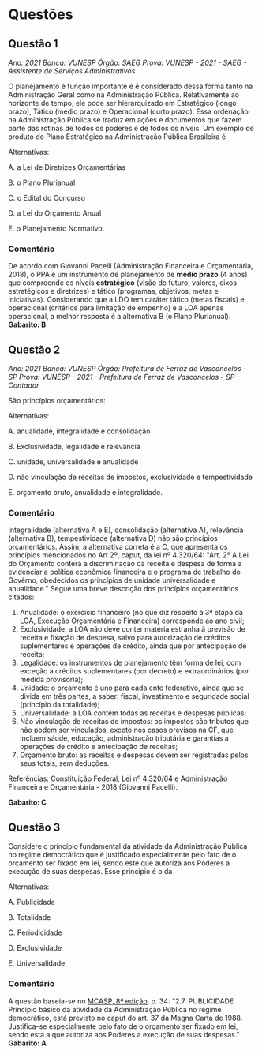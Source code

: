 # Questões

## Questão 1

*Ano: 2021 Banca: VUNESP Órgão: SAEG Prova: VUNESP - 2021 - SAEG - Assistente de Serviços Administrativos*

O planejamento é função importante e é considerado dessa forma tanto na Administração Geral como na Administração Pública. Relativamente ao horizonte de tempo, ele pode ser hierarquizado em Estratégico (longo prazo), Tático (médio prazo) e Operacional (curto prazo). Essa ordenação na Administração Pública se traduz em ações e documentos que fazem parte das rotinas de todos os poderes e de todos os níveis. Um exemplo de produto do Plano Estratégico na Administração Pública Brasileira é

Alternativas:

A. a Lei de Diretrizes Orçamentárias

B. o Plano Plurianual

C. o Edital do Concurso

D. a Lei do Orçamento Anual

E. o Planejamento Normativo.

### Comentário

De acordo com Giovanni Pacelli (Administração Financeira e Orçamentária, 2018), o PPA é um instrumento de planejamento de **médio prazo** (4 anos) que compreende os níveis **estratégico** (visão de futuro, valores, eixos estratégicos e diretrizes) e tático (programas, objetivos, metas e iniciativas). Considerando que a LDO tem caráter tático (metas fiscais) e operacional (critérios para limitação de empenho) e a LOA apenas operacional, a melhor resposta é a alternativa B (o Plano Plurianual). **Gabarito: B**

## Questão 2

*Ano: 2021 Banca: VUNESP Órgão: Prefeitura de Ferraz de Vasconcelos - SP Prova: VUNESP - 2021 - Prefeitura de Ferraz de Vasconcelos - SP - Contador*

São princípios orçamentários: 

Alternativas:

A. anualidade, integralidade e consolidação

B. Exclusividade, legalidade e relevância

C. unidade, universalidade e anualidade

D. não vinculação de receitas de impostos, exclusividade e tempestividade

E. orçamento bruto, anualidade e integralidade.

### Comentário

Integralidade (alternativa A e E), consolidação (alternativa A), relevância (alternativa B), tempestividade (alternativa D) não são princípios orçamentários. Assim, a alternativa correta é a C, que apresenta os princípios mencionados no Art 2º, caput, da lei nº 4.320/64: "Art. 2° A Lei do Orçamento conterá a discriminação da receita e despesa de forma a evidenciar a política econômica financeira e o programa de trabalho do Govêrno, obedecidos os princípios de unidade universalidade e anualidade." Segue uma breve descrição dos princípios orçamentários citados: 

1. Anualidade: o exercício financeiro (no que diz respeito à 3ª etapa da LOA, Execução Orçamentária e Financeira) corresponde ao ano civil;
2. Exclusividade: a LOA não deve conter matéria estranha à previsão de receita e fixação de despesa, salvo para autorização de créditos suplementares e operações de crédito, ainda que por antecipação de receita;
3. Legalidade: os instrumentos de planejamento têm forma de lei, com exceção à créditos suplementares (por decreto) e extraordinários (por medida provisória);
4. Unidade: o orçamento é uno para cada ente federativo, ainda que se divida em três partes, a saber: fiscal, investimento e seguridade social (princípio da totalidade);
5. Universalidade: a LOA contém todas as receitas e despesas públicas;
6. Não vinculação de receitas de impostos: os impostos são tributos que não podem ser vinculados, exceto nos casos previsos na CF, que incluem sáude, educação, administração tributária e garantias a operações de crédito e antecipação de receitas;
7. Orçamento bruto: as receitas e despesas devem ser registradas pelos seus totais, sem deduções.

Referências: Constituição Federal, Lei nº 4.320/64 e Administração Financeira e Orçamentária - 2018 (Giovanni Pacelli).

**Gabarito: C**

## Questão 3

Considere o princípio fundamental da atividade da Administração Pública no regime democrático que é justificado especialmente pelo fato de o orçamento ser fixado em lei, sendo este que autoriza aos Poderes a execução de suas despesas. Esse princípio é o da

Alternativas:

A. Publicidade

B. Totalidade

C. Periodicidade

D. Exclusividade

E. Universalidade.

### Comentário

A questão baseia-se no [MCASP, 8ª edição](https://www.tesourotransparente.gov.br/publicacoes/manual-de-contabilidade-aplicada-ao-setor-publico-mcasp/2019/26), p. 34: "2.7. PUBLICIDADE Princípio básico da atividade da Administração Pública no regime democrático, está previsto no caput do art. 37 da Magna Carta de 1988. Justifica-se especialmente pelo fato de o orçamento ser fixado em lei, sendo esta a que autoriza aos Poderes a execução de suas despesas." **Gabarito: A**